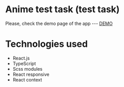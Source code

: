 # Anime test task (test task)

 Please, check the demo page of the app --- [DEMO](https://landing-anime-test.vercel.app/)
  
  # Technologies used
- React.js
- TypeScript
- Scss modules
- React responsive
- React context
